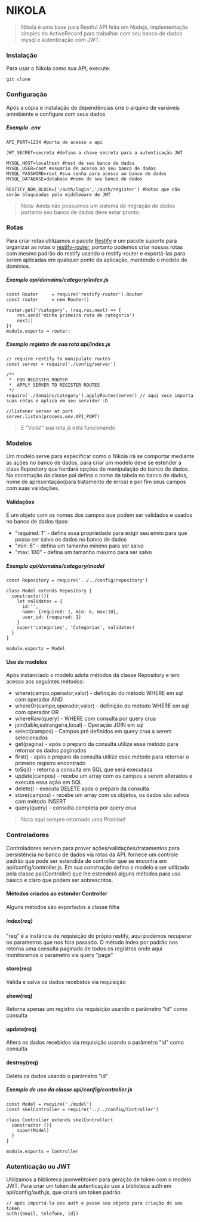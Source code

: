 # NIKOLA
> Nikola é uma base para Restful API feita em Nodejs, implementação simples do ActiveRecord para trabalhar com seu banco de dados mysql e autenticação com JWT.

### Instalação
Para usar o Nikola como sua API, execute:
```
git clone
```
### Configuração
Após a cópia e instalação de dependências crie o arquivo de variáveis ammbiente e configure com seus dados

##### Exemplo .env
```
API_PORT=1234 #porta de acesso a api

JWT_SECRET=secreta #defina a chave secreta para a autenticação JWT

MYSQL_HOST=localhost #host de seu banco de dados
MYSQL_USER=root #usuario de acesso ao seu banco de dados
MYSQL_PASSWORD=root #sua senha para acesso ao banco de dados
MYSQL_DATABASE=database #nome de seu banco de dados

RESTIFY_NON_BLOCK=['/auth/login','/auth/register'] #Rotas que não serão bloqueadas pelo middleware de JWT
```
>Nota: Ainda não possuímos um sistema de migração de dados portanto seu banco de dados deve estar pronto.

### Rotas
Para criar rotas utilizamos o pacote [Restify](http://restify.com/) e um pacote suporte para organizar as rotas o [restify-router](https://www.npmjs.com/package/restify-router), portanto podemos criar nossas rotas com mesmo padrão do restify usando o restify-router e exportá-las para serem aplicadas em qualquer ponto da aplicação, mantendo o modelo de domínios.

##### Exemplo api/domains/category/index.js
```
const Router     = require('restify-router').Router
const router     = new Router()

router.get('/category', (req,res,next) => {
    res.send('minha primeira rota de categoria')
    next()
})
module.exports = router;
```

##### Exemplo registro de sua rota api/index.js
```
// require restify to manipulate routes
const server = require('./config/server')

/**
 *  FOR REGISTER ROUTER
 *  APPLY SERVER TO REGISTER ROUTES
 */
require('./domains/category').applyRoutes(server) // aqui voce importa suas rotas e aplica em seu servidor :D

//listener server at port
server.listen(process.env.API_PORT)
```
> E “Voila!“ sua rota já está funcionando

### Modelos
Um modelo serve para especificar como o Nikola irá se comportar mediante as ações no banco de dados, para criar um modelo deve se estender a class Repository que herdará opções de manipulação do banco de dados.
Na construção da classe pai defina o nome da tabela no banco de dados, nome de apresentação(para tratamento de erros) e por fim seus campos com suas validações.

#### Validações
É um objeto com os nomes dos campos que podem ser validados e usados no banco de dados tipos:

* "required: 1" - defina essa propriedade para exigir seu envio para que possa ser salvo os dados no banco de dados
* "min: 6" - defina um tamanho mínimo para ser salvo
* "max: 100" - defina um tamanho máximo para ser salvo

##### Exemplo api/domains/category/model
```
const Repository = require('../../config/repository')

class Model extends Repository {
  constructor(){
    let validates = {
      id:'',
      name: {required: 1, min: 6, max:10},
      user_id: {required: 1}
    }
    super('categories', 'Categorias', validates)
  }
}

module.exports = Model
```
#### Uso de modelos
Após instanciado o modelo adota métodos da classe Repository e tem acesso aos seguintes métodos:

* where(campo,operador,valor) - definição do método WHERE em sql com operador AND
* whereOr(campo,operador,valor) - definição do método WHERE em sql com operador OR
* whereRaw(query) - WHERE com consulta por query crua
* join(table,estrangeira,local) - Operação JOIN em sql
* select(campos) - Campos pré definidos em query crua a serem selecionados
* get(pagina) - após o preparo da consulta utilize esse método para retornar os dados paginados
* first() - após o preparo da consulta utilize esse método para retornar o primeiro registro encontrado
* toSql() - retorna a consulta em SQL que será executada
* update(campos) - recebe um array com os campos a serem alterados e executa essa ação em SQL
* delete() - executa DELETE após o preparo da consulta
* store(campos) - recebe um array com os objetos, os dados são salvos com método INSERT
* query(query) - consulta completa por query crua
>Nota aqui sempre  retornado uma Promise!

### Controladores
Controladores servem para prover ações/validações/tratamentos para persistência no banco de dados via rotas da API. fornece um controle padrão que pode ser estendida de controller que se encontra em api/config/controller.js. Em sua construção defina o modelo a ser utilizado pela classe pai(Controller) que lhe estenderá alguns métodos para uso básico e claro que podem ser sobrescritos.

#### Métodos criados ao estender Controller
Alguns métodos são exportados a classe filha

##### index(req)
"req" é a instância de requisição do própio restify, aqui podemos recuperar os parametros que nos fora passado.
O método index por padrão nos retorna uma consulta paginada de todos os registros onde aqui monitoramos o parametro via query "page"

#### store(req)
Valida e salva os dados recebidos via requisição

#### show(req)
Retorna apenas um registro via requisição usando o parâmetro "id" como consulta

#### update(req)
Altera os dados recebidos via requisição usando o parâmetro "id" como consulta

#### destroy(req)
Deleta os dados usando o parâmetro "id"

##### Exemplo de uso da classe api/config/controller.js
```
const Model = require('./model')
const skelController = require('../../config/Controller')

class Controller extends skelController{
  constructor (){
    super(Model)
  }
}

module.exports = Controller
```
### Autenticação ou JWT
Utilizamos a biblioteca jsonwebtoken para geração de token com o modelo JWT.
Para criar um token de autenticação use a biblioteca auth em api/config/auth.js, que criará um token padrão
```
// após importá-la use auth e passe seu objeto para criação de seu token
auth({email, telefone, id})
```

